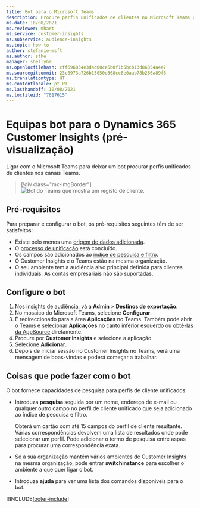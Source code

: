 ```yaml
---
title: Bot para o Microsoft Teams
description: Procure perfis unificados de clientes no Microsoft Teams com a ajuda de um bot.
ms.date: 10/08/2021
ms.reviewer: mhart
ms.service: customer-insights
ms.subservice: audience-insights
ms.topic: how-to
author: stefanie-msft
ms.author: sthe
manager: shellyha
ms.openlocfilehash: cff696834e3dad00ce5b0f1b5bcb13d86354a4e7
ms.sourcegitcommit: 23c8973a726b15050e368cc6e0aab78b266a89f6
ms.translationtype: HT
ms.contentlocale: pt-PT
ms.lasthandoff: 10/08/2021
ms.locfileid: "7617615"
---
```

# <a name="teams-bot-for-dynamics-365-customer-insights-preview"></a>Equipas bot para o Dynamics 365 Customer Insights (pré-visualização)

Ligar com o Microsoft Teams para deixar um bot procurar perfis unificados de clientes nos canais Teams.

> [!div class="mx-imgBorder"]
> ![Bot do Teams que mostra um registo de cliente.](media/teams-bot.png "Bot do Teams que mostra um registo de cliente")

## <a name="prerequisites"></a>Pré-requisitos

Para preparar e configurar o bot, os pré-requisitos seguintes têm de ser satisfeitos:

- Existe pelo menos uma [origem de dados adicionada](data-sources.md).
- O [processo de unificação](data-unification.md) está concluído.
- Os campos são adicionados ao [índice de pesquisa e filtro](search-filter-index.md).
- O Customer Insights e o Teams estão na mesma organização.
- O seu ambiente tem a audiência alvo principal definida para clientes individuais. As contas empresariais não são suportadas.

## <a name="configure-the-bot"></a>Configure o bot

1. Nos insights de audiência, vá a **Admin** > **Destinos de exportação**.
1. No mosaico do Microsoft Teams, selecione **Configurar**.
1. É redireccionado para a área **Aplicações** no Teams. Também pode abrir o Teams e selecionar **Aplicações** no canto inferior esquerdo ou [obtê-las da AppSource](https://go.microsoft.com/fwlink/?linkid=2124104) diretamente.
1. Procure por **Customer Insights** e selecione a aplicação.
1. Selecione **Adicionar**.
1. Depois de iniciar sessão no Customer Insights no Teams, verá uma mensagem de boas-vindas e poderá começar a trabalhar.

## <a name="things-you-can-do-with-the-bot"></a>Coisas que pode fazer com o bot

O bot fornece capacidades de pesquisa para perfis de cliente unificados.

- Introduza **pesquisa** seguida por um nome, endereço de e-mail ou qualquer outro campo no perfil de cliente unificado que seja adicionado ao índice de pesquisa e filtro.

  Obterá um cartão com até 15 campos do perfil de cliente resultante. Várias correspondências devolvem uma lista de resultados onde pode selecionar um perfil. Pode adicionar o termo de pesquisa entre aspas para procurar uma correspondência exata.

- Se a sua organização mantém vários ambientes de Customer Insights na mesma organização, pode entrar **switchinstance** para escolher o ambiente a que quer ligar o bot.

- Introduza **ajuda** para ver uma lista dos comandos disponíveis para o bot.  


[!INCLUDE[footer-include](../includes/footer-banner.md)]